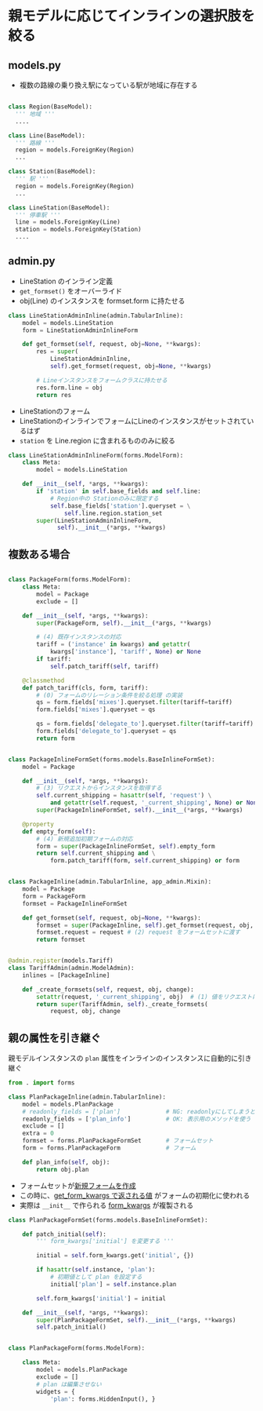 # 親モデルに応じてインラインの選択肢を絞る

## models.py

- 複数の路線の乗り換え駅になっている駅が地域に存在する

~~~py

class Region(BaseModel):
  ''' 地域 '''
  ....

class Line(BaseModel):
  ''' 路線 '''
  region = models.ForeignKey(Region)
  ...

class Station(BaseModel):
  ''' 駅 '''
  region = models.ForeignKey(Region)
  ...

class LineStation(BaseModel):
  ''' 停車駅 '''
  line = models.ForeignKey(Line)
  station = models.ForeignKey(Station)
  ....
~~~


## admin.py

- LineStation のインライン定義
- `get_formset()` をオーバーライド
- obj(Line) のインスタンスを formset.form に持たせる

~~~py
class LineStationAdminInline(admin.TabularInline):
    model = models.LineStation
    form = LineStationAdminInlineForm

    def get_formset(self, request, obj=None, **kwargs):
        res = super(
            LineStationAdminInline,
            self).get_formset(request, obj=None, **kwargs)

        # Lineインスタンスをフォームクラスに持たせる
        res.form.line = obj
        return res
~~~

- LineStationのフォーム
- LineStationのインラインでフォームにLineのインスタンスがセットされているはず
- `station` を Line.region に含まれるもののみに絞る

~~~py
class LineStationAdminInlineForm(forms.ModelForm):
    class Meta:
        model = models.LineStation

    def __init__(self, *args, **kwargs):
        if 'station' in self.base_fields and self.line:
            # Region中の Stationのみに限定する
            self.base_fields['station'].queryset = \
                self.line.region.station_set
        super(LineStationAdminInlineForm,
              self).__init__(*args, **kwargs)
~~~

## 複数ある場合

~~~py

class PackageForm(forms.ModelForm):
    class Meta:
        model = Package
        exclude = []

    def __init__(self, *args, **kwargs):
        super(PackageForm, self).__init__(*args, **kwargs)

        # (4) 既存インスタンスの対応
        tariff = ('instance' in kwargs) and getattr(
            kwargs['instance'], 'tariff', None) or None
        if tariff:
            self.patch_tariff(self, tariff)

    @classmethod
    def patch_tariff(cls, form, tariff):
        # (0) フォームのリレーション条件を絞る処理 の実装
        qs = form.fields['mixes'].queryset.filter(tariff=tariff)
        form.fields['mixes'].queryset = qs

        qs = form.fields['delegate_to'].queryset.filter(tariff=tariff)
        form.fields['delegate_to'].queryset = qs
        return form


class PackageInlineFormSet(forms.models.BaseInlineFormSet):
    model = Package

    def __init__(self, *args, **kwargs):
        # (3) リクエストからインスタンスを取得する
        self.current_shipping = hasattr(self, 'request') \
            and getattr(self.request, '_current_shipping', None) or None
        super(PackageInlineFormSet, self).__init__(*args, **kwargs)

    @property
    def empty_form(self):
        # (4) 新規追加初期フォームの対応
        form = super(PackageInlineFormSet, self).empty_form
        return self.current_shipping and \
            form.patch_tariff(form, self.current_shipping) or form


class PackageInline(admin.TabularInline, app_admin.Mixin):
    model = Package
    form = PackageForm
    formset = PackageInlineFormSet

    def get_formset(self, request, obj=None, **kwargs):
        formset = super(PackageInline, self).get_formset(request, obj, **kwargs)
        formset.request = request # (2) request をフォームセットに渡す
        return formset


@admin.register(models.Tariff)
class TariffAdmin(admin.ModelAdmin):
    inlines = [PackageInline]

    def _create_formsets(self, request, obj, change):
        setattr(request, '_current_shipping', obj)  # (1) 値をリクエストに設定する
        return super(TariffAdmin, self)._create_formsets(
            request, obj, change        
~~~

## 親の属性を引き継ぐ

親モデルインスタンスの `plan` 属性をインラインのインスタンスに自動的に引き継ぐ

~~~py
from . import forms

class PlanPackageInline(admin.TabularInline):
    model = models.PlanPackage
    # readonly_fields = ['plan']             # NG: readonlyにしてしまうと、値がセットされない
    readonly_fields = ['plan_info']          # OK: 表示用のメソッドを使う
    exclude = []
    extra = 0
    formset = forms.PlanPackageFormSet       # フォームセット
    form = forms.PlanPackageForm             # フォーム

    def plan_info(self, obj):
        return obj.plan
~~~

- フォームセットが[新規フォームを作成](https://github.com/hdknr/annotated-django/commit/552d3ff203dc6f2852729d1823ebab2be8487b449)
- この時に、[get_form_kwargs で返される値](https://github.com/hdknr/annotated-django/commit/d1593ecdcded5c87b1acfbe3f235c802a6ba9ed7) がフォームの初期化に使われる
- 実際は `__init__` で作られる [form_kwargs](https://github.com/hdknr/annotated-django/commit/a2926851b7b666601e3a5ea9fa95661b567e180f) が複製される

~~~py
class PlanPackageFormSet(forms.models.BaseInlineFormSet):

    def patch_initial(self):
        ''' form_kwargs['initial'] を変更する '''

        initial = self.form_kwargs.get('initial', {})

        if hasattr(self.instance, 'plan'):
            # 初期値として plan を設定する
            initial['plan'] = self.instance.plan

        self.form_kwargs['initial'] = initial

    def __init__(self, *args, **kwargs):
        super(PlanPackageFormSet, self).__init__(*args, **kwargs)
        self.patch_initial()


class PlanPackageForm(forms.ModelForm):

    class Meta:
        model = models.PlanPackage
        exclude = []
        # plan は編集させない
        widgets = {
            'plan': forms.HiddenInput(), }
~~~